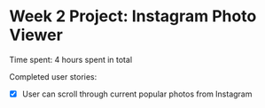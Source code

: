 # Week 2 Project: Instagram Photo Viewer
Time spent: 4 hours spent in total

Completed user stories:
* [x] User can scroll through current popular photos from Instagram
